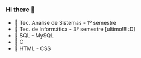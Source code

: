 ### Hi there 👋


- 🍪 Tec. Análise de Sistemas - 1º semestre
- 🧃 Tec. de Informática - 3º semestre [ultimo!!! :D]
- 🍡 SQL - MySQL
- 🍦  C
- 🍥  HTML - CSS

